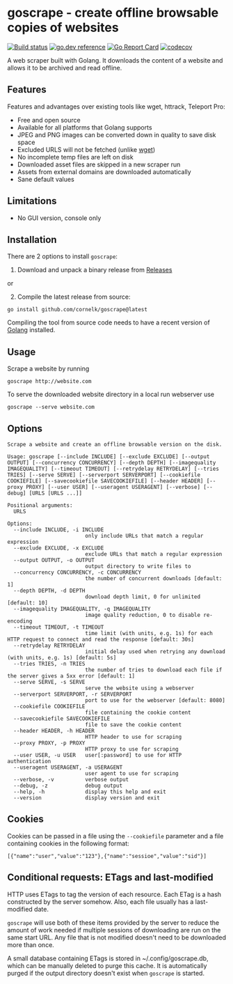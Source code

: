# goscrape - create offline browsable copies of websites

[![Build status](https://github.com/cornelk/goscrape/actions/workflows/go.yaml/badge.svg?branch=main)](https://github.com/cornelk/goscrape/actions)
[![go.dev reference](https://img.shields.io/badge/go.dev-reference-007d9c?logo=go&logoColor=white&style=flat-square)](https://pkg.go.dev/github.com/cornelk/goscrape)
[![Go Report Card](https://goreportcard.com/badge/github.com/cornelk/goscrape)](https://goreportcard.com/report/github.com/cornelk/goscrape)
[![codecov](https://codecov.io/gh/cornelk/goscrape/branch/main/graph/badge.svg?token=NS5UY28V3A)](https://codecov.io/gh/cornelk/goscrape)

A web scraper built with Golang. It downloads the content of a website and allows it to be archived and read offline.

## Features

Features and advantages over existing tools like wget, httrack, Teleport Pro:

* Free and open source
* Available for all platforms that Golang supports
* JPEG and PNG images can be converted down in quality to save disk space
* Excluded URLS will not be fetched (unlike [wget](https://savannah.gnu.org/bugs/?20808))
* No incomplete temp files are left on disk
* Downloaded asset files are skipped in a new scraper run
* Assets from external domains are downloaded automatically
* Sane default values

## Limitations

* No GUI version, console only

## Installation

There are 2 options to install `goscrape`:

1. Download and unpack a binary release from [Releases](https://github.com/cornelk/goscrape/releases)

or

2. Compile the latest release from source:

```
go install github.com/cornelk/goscrape@latest
```

Compiling the tool from source code needs to have a recent version of [Golang](https://go.dev/) installed.

## Usage

Scrape a website by running
```
goscrape http://website.com
```

To serve the downloaded website directory in a local run webserver use
```
goscrape --serve website.com
```

## Options

```
Scrape a website and create an offline browsable version on the disk.

Usage: goscrape [--include INCLUDE] [--exclude EXCLUDE] [--output OUTPUT] [--concurrency CONCURRENCY] [--depth DEPTH] [--imagequality IMAGEQUALITY] [--timeout TIMEOUT] [--retrydelay RETRYDELAY] [--tries TRIES] [--serve SERVE] [--serverport SERVERPORT] [--cookiefile COOKIEFILE] [--savecookiefile SAVECOOKIEFILE] [--header HEADER] [--proxy PROXY] [--user USER] [--useragent USERAGENT] [--verbose] [--debug] [URLS [URLS ...]]

Positional arguments:
  URLS

Options:
  --include INCLUDE, -i INCLUDE
                         only include URLs that match a regular expression
  --exclude EXCLUDE, -x EXCLUDE
                         exclude URLs that match a regular expression
  --output OUTPUT, -o OUTPUT
                         output directory to write files to
  --concurrency CONCURRENCY, -c CONCURRENCY
                         the number of concurrent downloads [default: 1]
  --depth DEPTH, -d DEPTH
                         download depth limit, 0 for unlimited [default: 10]
  --imagequality IMAGEQUALITY, -q IMAGEQUALITY
                         image quality reduction, 0 to disable re-encoding
  --timeout TIMEOUT, -t TIMEOUT
                         time limit (with units, e.g. 1s) for each HTTP request to connect and read the response [default: 30s]
  --retrydelay RETRYDELAY
                         initial delay used when retrying any download (with units, e.g. 1s) [default: 5s]
  --tries TRIES, -n TRIES
                         the number of tries to download each file if the server gives a 5xx error [default: 1]
  --serve SERVE, -s SERVE
                         serve the website using a webserver
  --serverport SERVERPORT, -r SERVERPORT
                         port to use for the webserver [default: 8080]
  --cookiefile COOKIEFILE
                         file containing the cookie content
  --savecookiefile SAVECOOKIEFILE
                         file to save the cookie content
  --header HEADER, -h HEADER
                         HTTP header to use for scraping
  --proxy PROXY, -p PROXY
                         HTTP proxy to use for scraping
  --user USER, -u USER   user[:password] to use for HTTP authentication
  --useragent USERAGENT, -a USERAGENT
                         user agent to use for scraping
  --verbose, -v          verbose output
  --debug, -z            debug output
  --help, -h             display this help and exit
  --version              display version and exit
  ```

## Cookies

Cookies can be passed in a file using the `--cookiefile` parameter and a file containing
cookies in the following format:

```
[{"name":"user","value":"123"},{"name":"sessioe","value":"sid"}]
```

## Conditional requests: ETags and last-modified

HTTP uses ETags to tag the version of each resource. Each ETag is a hash constructed by 
the server somehow. Also, each file usually has a last-modified date.

`goscrape` will use both of these items provided by the server to reduce the amount of
work needed if multiple sessions of downloading are run on the same start URL. Any file 
that is not modified doesn't need to be downloaded more than once.

A small database containing ETags is stored in ~/.config/goscrape.db, which can be manually
deleted to purge this cache. It is automatically purged if the output directory doesn't
exist when `goscrape` is started.
